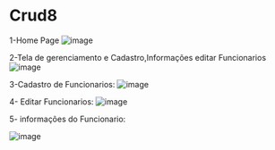 # Crud8
1-Home Page 
![image](https://github.com/Joaovictoraparecido/Crud-Cadastro-De-Funcionario/assets/115484907/5285e1f8-4992-4cb0-b7f3-2dd8a8ddb527)

2-Tela de gerenciamento e Cadastro,Informações editar  Funcionarios
![image](https://github.com/Joaovictoraparecido/Crud-Cadastro-De-Funcionario/assets/115484907/846d0e7e-00c6-4d5a-bf03-91101b514d48)

3-Cadastro de Funcionarios:
![image](https://github.com/Joaovictoraparecido/Crud-Cadastro-De-Funcionario/assets/115484907/4e7b278b-3066-45b1-9061-91903aa5b2e2)

4- Editar Funcionarios:
![image](https://github.com/Joaovictoraparecido/Crud-Cadastro-De-Funcionario/assets/115484907/ba263e19-ea8e-4a55-890d-fcb8614567ad)

5- informações do Funcionario:

![image](https://github.com/Joaovictoraparecido/Crud-Cadastro-De-Funcionario/assets/115484907/ddf6892f-7b04-4d29-9936-f403cb7eb6f2)
